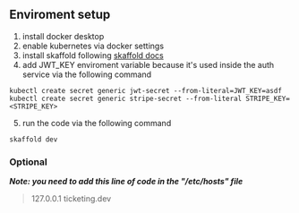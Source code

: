 ## Enviroment setup

1. install docker desktop
2. enable kubernetes via docker settings
3. install skaffold following [skaffold docs](https://skaffold.dev/)
4. add JWT_KEY enviroment variable because it's used inside the auth service via the following command

```
kubectl create secret generic jwt-secret --from-literal=JWT_KEY=asdf
kubectl create secret generic stripe-secret --from-literal STRIPE_KEY=<STRIPE_KEY>
```

5. run the code via the following command

```
skaffold dev
```

### Optional

**_Note: you need to add this line of code in the "/etc/hosts" file_**

> 127.0.0.1 ticketing.dev
